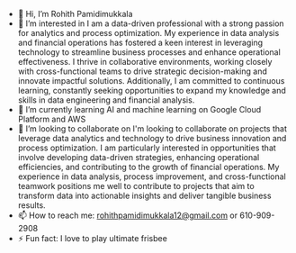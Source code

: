 - 👋 Hi, I’m Rohith Pamidimukkala
- 👀 I’m interested in I am a data-driven professional with a strong passion for analytics and process optimization. My experience in data analysis and financial operations has fostered a keen interest in leveraging technology to streamline business processes and enhance operational effectiveness. I thrive in collaborative environments, working closely with cross-functional teams to drive strategic decision-making and innovate impactful solutions. Additionally, I am committed to continuous learning, constantly seeking opportunities to expand my knowledge and skills in data engineering and financial analysis.
- 🌱 I’m currently learning AI and machine learning on Google Cloud Platform and AWS
- 💞️ I’m looking to collaborate on I'm looking to collaborate on projects that leverage data analytics and technology to drive business innovation and process optimization. I am particularly interested in opportunities that involve developing data-driven strategies, enhancing operational efficiencies, and contributing to the growth of financial operations. My experience in data analysis, process improvement, and cross-functional teamwork positions me well to contribute to projects that aim to transform data into actionable insights and deliver tangible business results.
- 📫 How to reach me: rohithpamidimukkala12@gmail.com or 610-909-2908
- ⚡ Fun fact: I love to play ultimate frisbee

<!---
rohith372/rohith372 is a ✨ special ✨ repository because its `README.md` (this file) appears on your GitHub profile.
You can click the Preview link to take a look at your changes.
--->
